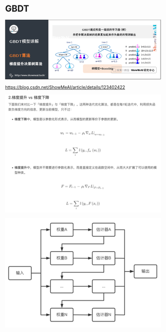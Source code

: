 # GBDT

![image.png](GBDT%2012e3a54bd6b480fa8c44e919dbd4c7cc/image.png)

https://blog.csdn.net/ShowMeAI/article/details/123402422

![截屏2024-10-29 17.53.50.png](GBDT%2012e3a54bd6b480fa8c44e919dbd4c7cc/%25E6%2588%25AA%25E5%25B1%258F2024-10-29_17.53.50.png)

![image.png](GBDT%2012e3a54bd6b480fa8c44e919dbd4c7cc/image%201.png)